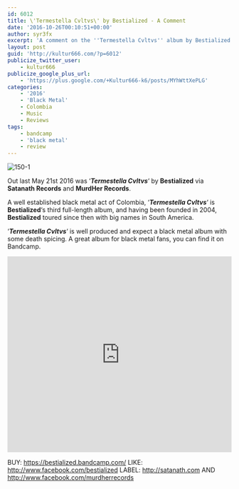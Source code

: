 ```yaml
---
id: 6012
title: \'Termestella Cvltvs\' by Bestialized - A Comment
date: '2016-10-26T00:10:51+00:00'
author: syr3fx
excerpt: 'A comment on the ''Termestella Cvltvs'' album by Bestialized (2016).'
layout: post
guid: 'http://kultur666.com/?p=6012'
publicize_twitter_user:
    - kultur666
publicize_google_plus_url:
    - 'https://plus.google.com/+Kultur666-k6/posts/MYhWttXePLG'
categories:
    - '2016'
    - 'Black Metal'
    - Colombia
    - Music
    - Reviews
tags:
    - bandcamp
    - 'black metal'
    - review
---
```


![150-1](http://localhost:8080/wp-content/uploads/2016/10/150-1.jpg)

Out last May 21st 2016 was ‘***Termestella Cvltvs***‘ by **Bestialized** via **Satanath Records** and **MurdHer Records**.

A well established black metal act of Colombia, ‘***Termestella Cvltvs***‘ is **Bestialized**‘s third full-length album, and having been founded in 2004, **Bestialized** toured since then with big names in South America.

‘***Termestella Cvltvs***‘ is well produced and expect a black metal album with some death spicing. A great album for black metal fans, you can find it on Bandcamp.

<iframe style="border: 0; width: 100%; height: 439px;" src="https://bandcamp.com/EmbeddedPlayer/album=1989376867/size=large/bgcol=333333/linkcol=e99708/tracklist=false/transparent=true/" seamless></iframe>

BUY: <https://bestialized.bandcamp.com/>
LIKE: <http://www.facebook.com/bestialized>
LABEL: <http://satanath.com> AND <http://www.facebook.com/murdherrecords>